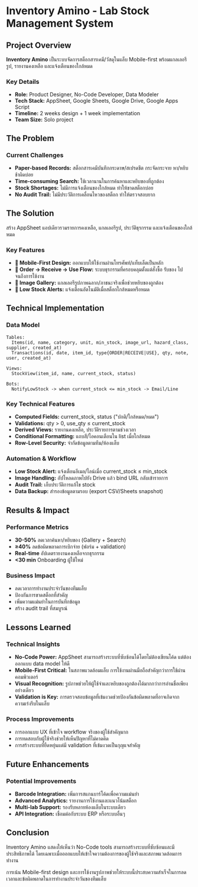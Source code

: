 # Inventory Amino - Lab Stock Management System

## Project Overview

**Inventory Amino** เป็นระบบจัดการสต็อกสารเคมี/วัสดุในแล็บ Mobile-first พร้อมแกลเลอรีรูป, รายงานคงเหลือ และแจ้งเตือนของใกล้หมด

### Key Details
- **Role:** Product Designer, No-Code Developer, Data Modeler
- **Tech Stack:** AppSheet, Google Sheets, Google Drive, Google Apps Script
- **Timeline:** 2 weeks design + 1 week implementation
- **Team Size:** Solo project

## The Problem

### Current Challenges
- **Paper-based Records:** สต็อกสารเคมีบันทึกกระดาษ/สเปรดชีต กระจัดกระจาย หา/หยิบช้าผิดบ่อย
- **Time-consuming Search:** ใช้เวลานานในการค้นหาและหยิบของที่ถูกต้อง
- **Stock Shortages:** ไม่มีการแจ้งเตือนของใกล้หมด ทำให้ขาดสต็อกบ่อย
- **No Audit Trail:** ไม่มีประวัติการเคลื่อนไหวของสต็อก ทำให้ตรวจสอบยาก

## The Solution

สร้าง AppSheet แอปเดียวรวมรายการคงเหลือ, แกลเลอรีรูป, ประวัติธุรกรรม และแจ้งเตือนของใกล้หมด

### Key Features
- **📱 Mobile-First Design:** ออกแบบให้ใช้งานผ่านโทรศัพท์/แท็บเล็ตเป็นหลัก
- **🔄 Order → Receive → Use Flow:** ระบบธุรกรรมที่ครอบคลุมตั้งแต่สั่งซื้อ รับของ ไปจนถึงการใช้งาน
- **📸 Image Gallery:** แกลเลอรีรูปภาพฉลาก/ภาชนะจริงเพื่อช่วยหยิบของถูกต้อง
- **🚨 Low Stock Alerts:** แจ้งเตือนอัตโนมัติเมื่อสต็อกใกล้หมดหรือหมด

## Technical Implementation

### Data Model
```
Tables:
  Items(id, name, category, unit, min_stock, image_url, hazard_class, supplier, created_at)
  Transactions(id, date, item_id, type{ORDER|RECEIVE|USE}, qty, note, user, created_at)

Views:
  StockView(item_id, name, current_stock, status)

Bots:
  NotifyLowStock -> when current_stock <= min_stock -> Email/Line
```

### Key Technical Features
- **Computed Fields:** current_stock, status ("ปกติ/ใกล้หมด/หมด")
- **Validations:** qty > 0, use_qty ≤ current_stock
- **Derived Views:** รายงานคงเหลือ, ประวัติรายการตามช่วงเวลา
- **Conditional Formatting:** แถบสี/ไอคอนเตือนใน list เมื่อใกล้หมด
- **Row-Level Security:** จำกัดข้อมูลตามทีม/ห้องแล็บ

### Automation & Workflow
- **Low Stock Alert:** แจ้งเตือนอีเมล/ไลน์เมื่อ current_stock ≤ min_stock
- **Image Handling:** อัปโหลดภาพไปยัง Drive แล้ว bind URL กลับเข้ารายการ
- **Audit Trail:** เก็บประวัติการแก้ไข stock
- **Data Backup:** สำรองข้อมูลตามรอบ (export CSV/Sheets snapshot)

## Results & Impact

### Performance Metrics
- **30-50%** ลดเวลาค้นหา/หยิบของ (Gallery + Search)
- **≥40%** ลดข้อผิดพลาดการเบิกจ่าย (ฟอร์ม + validation)
- **Real-time** อัปเดตรายงานคงเหลือจากธุรกรรม
- **<30 min** Onboarding ผู้ใช้ใหม่

### Business Impact
- ลดเวลาการทำงานประจำวันของทีมแล็บ
- ป้องกันการขาดสต็อกที่สำคัญ
- เพิ่มความแม่นยำในการบันทึกข้อมูล
- สร้าง audit trail ที่สมบูรณ์

## Lessons Learned

### Technical Insights
- **No-Code Power:** AppSheet สามารถสร้างระบบที่ซับซ้อนได้โดยไม่ต้องเขียนโค้ด แต่ต้องออกแบบ data model ให้ดี
- **Mobile-First Critical:** ในสภาพแวดล้อมแล็บ การใช้งานผ่านมือถือสำคัญกว่าการใช้ผ่านคอมพิวเตอร์
- **Visual Recognition:** รูปภาพช่วยให้ผู้ใช้จำและหยิบของถูกต้องได้มากกว่าการอ่านชื่อเพียงอย่างเดียว
- **Validation is Key:** การตรวจสอบข้อมูลที่เข้มงวดช่วยป้องกันข้อผิดพลาดที่อาจเกิดจากความเร่งรีบในแล็บ

### Process Improvements
- การออกแบบ UX ที่เข้าใจ workflow จริงของผู้ใช้สำคัญมาก
- การทดสอบกับผู้ใช้จริงช่วยให้เห็นปัญหาที่ไม่คาดคิด
- การสร้างระบบที่ยืดหยุ่นแต่มี validation ที่เข้มงวดเป็นกุญแจสำคัญ

## Future Enhancements

### Potential Improvements
- **Barcode Integration:** เพิ่มการสแกนบาร์โค้ดเพื่อความแม่นยำ
- **Advanced Analytics:** รายงานการใช้งานและแนวโน้มสต็อก
- **Multi-lab Support:** รองรับหลายห้องแล็บในระบบเดียว
- **API Integration:** เชื่อมต่อกับระบบ ERP หรือระบบอื่นๆ

## Conclusion

Inventory Amino แสดงให้เห็นว่า No-Code tools สามารถสร้างระบบที่ซับซ้อนและมีประสิทธิภาพได้ โดยเฉพาะเมื่อออกแบบให้เข้าใจความต้องการของผู้ใช้จริงและสภาพแวดล้อมการทำงาน

การเน้น Mobile-first design และการใช้งานรูปภาพช่วยให้ระบบนี้ประสบความสำเร็จในการลดเวลาและข้อผิดพลาดในการทำงานประจำวันของทีมแล็บ

